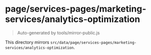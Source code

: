 # page/services-pages/marketing-services/analytics-optimization

> Auto-generated by tools/mirror-public.js

This directory mirrors `src/data/page/services-pages/marketing-services/analytics-optimization`.
